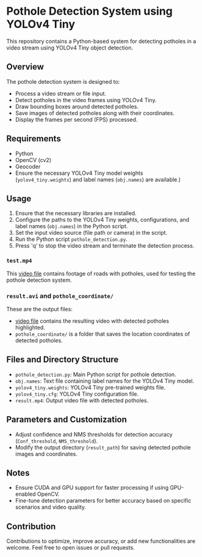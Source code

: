 # Pothole Detection System using YOLOv4 Tiny

This repository contains a Python-based system for detecting potholes in a video stream using YOLOv4 Tiny object detection.

## Overview

The pothole detection system is designed to:

- Process a video stream or file input.
- Detect potholes in the video frames using YOLOv4 Tiny.
- Draw bounding boxes around detected potholes.
- Save images of detected potholes along with their coordinates.
- Display the frames per second (FPS) processed.

## Requirements

- Python
- OpenCV (cv2)
- Geocoder
- Ensure the necessary YOLOv4 Tiny model weights (`yolov4_tiny.weights`) and label names (`obj.names`) are available.)

## Usage

1. Ensure that the necessary libraries are installed.
2. Configure the paths to the YOLOv4 Tiny weights, configurations, and label names (`obj.names`) in the Python script.
3. Set the input video source (file path or camera) in the script.
4. Run the Python script `pothole_detection.py`.
5. Press 'q' to stop the video stream and terminate the detection process.

### `test.mp4`

This [video file](https://github.com/akshxyjagtap/Pothole-Detection-System-using-YOLO-Tiny-v4/blob/6b62af71427b198d772750a8daf432ebde423bb5/test.mp4) contains footage of roads with potholes, used for testing the pothole detection system.



### `result.avi` and `pothole_coordinate/`

These are the output files:

- [video file](https://github.com/akshxyjagtap/Pothole-Detection-System-using-YOLO-Tiny-v4/blob/6b62af71427b198d772750a8daf432ebde423bb5/result.avi) contains the resulting video with detected potholes highlighted.
- `pothole_coordinate/` is a folder that saves the location coordinates of detected potholes.

## Files and Directory Structure

- `pothole_detection.py`: Main Python script for pothole detection.
- `obj.names`: Text file containing label names for the YOLOv4 Tiny model.
- `yolov4_tiny.weights`: YOLOv4 Tiny pre-trained weights file.
- `yolov4_tiny.cfg`: YOLOv4 Tiny configuration file.
- `result.mp4`: Output video file with detected potholes.

## Parameters and Customization

- Adjust confidence and NMS thresholds for detection accuracy (`Conf_threshold`, `NMS_threshold`).
- Modify the output directory (`result_path`) for saving detected pothole images and coordinates.




## Notes

- Ensure CUDA and GPU support for faster processing if using GPU-enabled OpenCV.
- Fine-tune detection parameters for better accuracy based on specific scenarios and video quality.

## Contribution

Contributions to optimize, improve accuracy, or add new functionalities are welcome. Feel free to open issues or pull requests.


